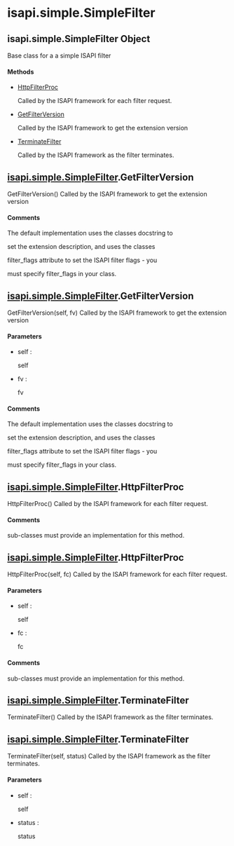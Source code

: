 # isapi.simple.SimpleFilter

## isapi\.simple\.SimpleFilter Object



Base class for a a simple ISAPI filter

#### Methods


  - [HttpFilterProc](isapi.simple.SimpleFilter.md#isapi.simple.simplefilterhttpfilterproc)

    Called by the ISAPI framework for each filter request\.&nbsp;

  - [GetFilterVersion](isapi.simple.SimpleFilter.md#isapi.simple.simplefiltergetfilterversion)

    Called by the ISAPI framework to get the extension version&nbsp;

  - [TerminateFilter](isapi.simple.SimpleFilter.md#isapi.simple.simplefilterterminatefilter)

    Called by the ISAPI framework as the filter terminates\.&nbsp;

## [isapi\.simple\.SimpleFilter](#isapi.simple.simplefilter)\.GetFilterVersion

GetFilterVersion\(\)
Called by the ISAPI framework to get the extension version

#### Comments


The default implementation uses the classes docstring to 

set the extension description, and uses the classes 

filter\_flags attribute to set the ISAPI filter flags - you 

must specify filter\_flags in your class\.

## [isapi\.simple\.SimpleFilter](#isapi.simple.simplefilter)\.GetFilterVersion

GetFilterVersion\(self, fv\)
Called by the ISAPI framework to get the extension version

#### Parameters


  - self :

    self

  - fv :

    fv

#### Comments


The default implementation uses the classes docstring to 

set the extension description, and uses the classes 

filter\_flags attribute to set the ISAPI filter flags - you 

must specify filter\_flags in your class\.

## [isapi\.simple\.SimpleFilter](#isapi.simple.simplefilter)\.HttpFilterProc

HttpFilterProc\(\)
Called by the ISAPI framework for each filter request\.

#### Comments


sub-classes must provide an implementation for this method\.

## [isapi\.simple\.SimpleFilter](#isapi.simple.simplefilter)\.HttpFilterProc

HttpFilterProc\(self, fc\)
Called by the ISAPI framework for each filter request\.

#### Parameters


  - self :

    self

  - fc :

    fc

#### Comments


sub-classes must provide an implementation for this method\.

## [isapi\.simple\.SimpleFilter](#isapi.simple.simplefilter)\.TerminateFilter

TerminateFilter\(\)
Called by the ISAPI framework as the filter terminates\.

## [isapi\.simple\.SimpleFilter](#isapi.simple.simplefilter)\.TerminateFilter

TerminateFilter\(self, status\)
Called by the ISAPI framework as the filter terminates\.

#### Parameters


  - self :

    self

  - status :

    status